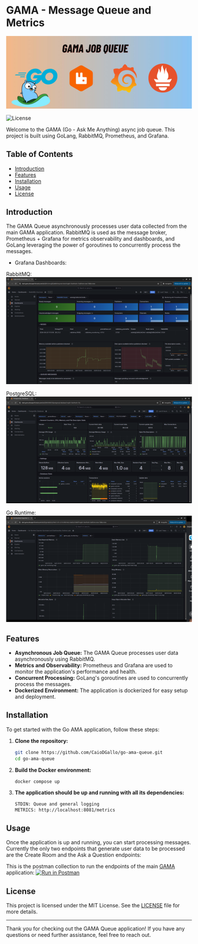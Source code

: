 # GAMA - Message Queue and Metrics

![GoLang + RabbitMQ + Prometheus + Grafana](docs/assets/hero.png)

![License](https://img.shields.io/github/license/CaioDGallo/go-ama)

Welcome to the GAMA (Go - Ask Me Anything) async job queue. This project is built using GoLang, RabbitMQ, Prometheus, and Grafana.
## Table of Contents

- [Introduction](#introduction)
- [Features](#features)
- [Installation](#installation)
- [Usage](#usage)
- [License](#license)

## Introduction

The GAMA Queue asynchronously processes user data collected from the main GAMA application. RabbitMQ is used as the message broker, Prometheus + Grafana for metrics observability and dashboards, and GoLang leveraging the power of goroutines to concurrently process the messages.

- Grafana Dashboards:

RabbitMQ:
![RabbitMQ Dashboard](docs/assets/rabbitmq-dashboard.png)

PostgreSQL:
![PostgreSQL Dashboard](docs/assets/postgresql-dashboard.png)

Go Runtime:
![Go Runtime Dashboard](docs/assets/go-runtime-dashboard.png)

## Features

- **Asynchronous Job Queue:** The GAMA Queue processes user data asynchronously using RabbitMQ.
- **Metrics and Observability:** Prometheus and Grafana are used to monitor the application's performance and health.
- **Concurrent Processing:** GoLang's goroutines are used to concurrently process the messages.
- **Dockerized Environment:** The application is dockerized for easy setup and deployment.

## Installation

To get started with the Go AMA application, follow these steps:

1. **Clone the repository:**

   ```bash
   git clone https://github.com/CaioDGallo/go-ama-queue.git
   cd go-ama-queue
   ```

2. **Build the Docker environment:**

   ```bash
   docker compose up
   ```

3. **The application should be up and running with all its dependencies:**

   ```
   STDIN: Queue and general logging
   METRICS: http://localhost:8081/metrics
   ```

## Usage

Once the application is up and running, you can start processing messages. Currently the only two endpoints that generate user data to be processed are the Create Room and the Ask a Question endpoints:

This is the postman collection to run the endpoints of the main [GAMA](https://github.com/CaioDGallo/go-ama) application:
[![Run in Postman](https://run.pstmn.io/button.svg)](https://raw.githubusercontent.com/CaioDGallo/go-ama/main/docs/GAMA.postman_collection.json)

## License

This project is licensed under the MIT License. See the [LICENSE](LICENSE) file for more details.

---

Thank you for checking out the GAMA Queue application! If you have any questions or need further assistance, feel free to reach out.


